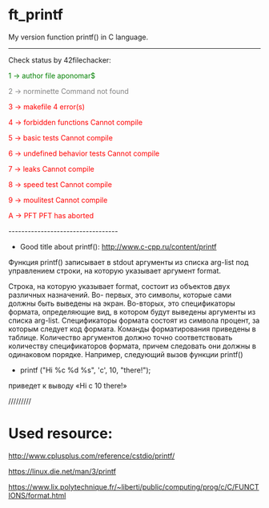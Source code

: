 # ft_printf
My version function printf() in C language.

----------------------------------
Check status by 42filechacker:
<p style='color:green;'>1 -> author file						aponomar$</p>
<p style='color:grey'>2 -> norminette						Command not found</p>
<p style='color:red'>3 -> makefile							4 error(s)</p>
<p style='color:red'>4 -> forbidden functions				Cannot compile</p>
<p style='color:red'>5 -> basic tests						Cannot compile</p>
<p style='color:red'>6 -> undefined behavior tests			Cannot compile</p>
<p style='color:red'>7 -> leaks							Cannot compile</p>
<p style='color:red'>8 -> speed test						Cannot compile</p>
<p style='color:red'>9 -> moulitest						Cannot compile</p>
<p style='color:red'>A -> PFT								PFT has aborted</p>
----------------------------------

- Good title about printf(): http://www.c-cpp.ru/content/printf


Функция printf() записывает в stdout аргументы из списка arg-list под управлением строки, на которую указывает аргумент format.

Строка, на которую указывает format, состоит из объектов двух различных назначений. Во- первых, это символы, которые сами должны быть выведены на экран. Во-вторых, это специфика­торы формата, определяющие вид, в котором будут выведены аргументы из списка arg-list. Спе­цификаторы формата состоят из символа процент, за которым следует код формата. Команды форматирования приведены в таблице. Количество аргументов должно точно соответство­вать количеству спецификаторов формата, причем следовать они должны в одинаковом порядке. Например, следующий вызов функции printf()

- printf ("Hi %с %d %s", 'с', 10, "there!");

приведет к выводу «Hi с 10 there!»

/////////

# Used resource:
http://www.cplusplus.com/reference/cstdio/printf/

https://linux.die.net/man/3/printf

https://www.lix.polytechnique.fr/~liberti/public/computing/prog/c/C/FUNCTIONS/format.html
